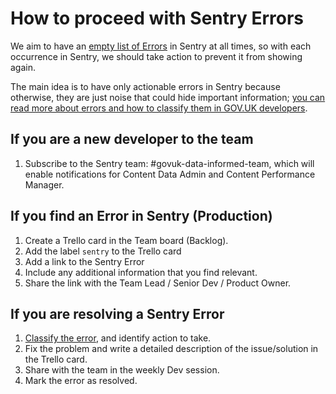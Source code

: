 # How to proceed with Sentry Errors

We aim to have an [empty list of Errors][1] in Sentry at all times, so with each occurrence in Sentry, we should take action to prevent it from showing again.

The main idea is to have only actionable errors in Sentry because otherwise, they are just noise that could hide important information; [you can read more about errors and how to classify them in GOV.UK developers][2].

## If you are a new developer to the team

1. Subscribe to the Sentry team: #govuk-data-informed-team, which will enable notifications for Content Data Admin and Content Performance Manager.
                                 
## If you find an Error in Sentry (Production)

1. Create a Trello card in the Team board (Backlog).
2. Add the label `sentry` to the Trello card
3. Add a link to the Sentry Error 
4. Include any additional information that you find relevant.
5. Share the link with the Team Lead / Senior Dev / Product Owner.

## If you are resolving a Sentry Error

1. [Classify the error][3], and identify action to take.
2. Fix the problem and write a detailed description of the issue/solution in the Trello card.
3. Share with the team in the weekly Dev session.
4. Mark the error as resolved.

[1]: https://sentry.io/govuk/app-content-data-api/?query=is%3Aunresolved
[2]: https://docs.publishing.service.gov.uk/manual/errors.html#header
[3]: https://docs.publishing.service.gov.uk/manual/errors.html#classifying-errors

